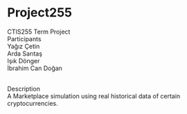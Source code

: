 # Project255
CTIS255 Term Project</br>
Participants</br>
Yağız Çetin</br>
Arda Sarıtaş</br>
Işık Dönger</br>
İbrahim Can Doğan</br></br>

Description</br>
A Marketplace simulation using real historical data of certain cryptocurrencies. 


